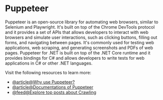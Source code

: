# Puppeteer

Puppeteer is an open-source library for automating web browsers, similar to Selenium and Playwright. It's built on top of the Chrome DevTools protocol and it provides a set of APIs that allows developers to interact with web browsers and simulate user interactions, such as clicking buttons, filling out forms, and navigating between pages. It's commonly used for testing web applications, web scraping, and generating screenshots and PDFs of web pages. Puppeteer for .NET is built on top of the .NET Core runtime and it provides bindings for C# and allows developers to write tests for web applications in C# or other .NET languages.

Visit the following resources to learn more:

- [@article@Why use Puppeteer?](https://www.kiltandcode.com/puppeteer-sharp-crawl-the-web-using-csharp-and-headless-chrome/)
- [@article@Documentations of Puppeteer](https://www.puppeteersharp.com/)
- [@feed@Explore top posts about Crawling](https://app.daily.dev/tags/crawling?ref=roadmapsh)